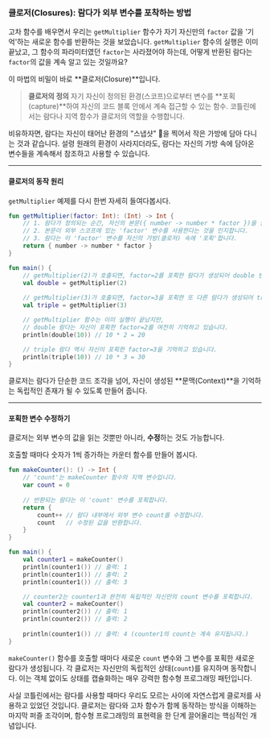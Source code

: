 ### 클로저(Closures): 람다가 외부 변수를 포착하는 방법

고차 함수를 배우면서 우리는 `getMultiplier` 함수가 자기 자신만의 `factor` 값을 '기억'하는 새로운 함수를 반환하는 것을 보았습니다. `getMultiplier` 함수의 실행은 이미 끝났고, 그 함수의 파라미터였던 `factor`는 사라졌어야 하는데, 어떻게 반환된 람다는 `factor`의 값을 계속 알고 있는 것일까요?

이 마법의 비밀이 바로 \*\*클로저(Closure)\*\*입니다.

> **클로저의 정의**
> 자기 자신이 정의된 환경(스코프)으로부터 변수를 \*\*포획(capture)\*\*하여 자신의 코드 블록 안에서 계속 접근할 수 있는 함수. 코틀린에서는 람다나 지역 함수가 클로저의 역할을 수행합니다.

비유하자면, 람다는 자신이 태어난 환경의 "스냅샷" 📸을 찍어서 작은 가방에 담아 다니는 것과 같습니다. 설령 원래의 환경이 사라지더라도, 람다는 자신의 가방 속에 담아온 변수들을 계속해서 참조하고 사용할 수 있습니다.

-----

#### 클로저의 동작 원리

`getMultiplier` 예제를 다시 한번 자세히 들여다봅시다.

```kotlin
fun getMultiplier(factor: Int): (Int) -> Int {
    // 1. 람다가 정의되는 순간, 자신의 본문({ number -> number * factor })을 살펴봅니다.
    // 2. 본문이 외부 스코프에 있는 'factor' 변수를 사용한다는 것을 인지합니다.
    // 3. 람다는 이 'factor' 변수를 자신의 가방(클로저) 속에 '포획'합니다.
    return { number -> number * factor }
}

fun main() {
    // getMultiplier(2)가 호출되면, factor=2를 포획한 람다가 생성되어 double 변수에 할당됩니다.
    val double = getMultiplier(2)
    
    // getMultiplier(3)가 호출되면, factor=3을 포획한 또 다른 람다가 생성되어 triple 변수에 할당됩니다.
    val triple = getMultiplier(3)

    // getMultiplier 함수는 이미 실행이 끝났지만,
    // double 람다는 자신이 포획한 factor=2를 여전히 기억하고 있습니다.
    println(double(10)) // 10 * 2 = 20

    // triple 람다 역시 자신이 포획한 factor=3을 기억하고 있습니다.
    println(triple(10)) // 10 * 3 = 30
}
```

클로저는 람다가 단순한 코드 조각을 넘어, 자신이 생성된 \*\*문맥(Context)\*\*을 기억하는 독립적인 존재가 될 수 있도록 만들어 줍니다.

-----

#### 포획한 변수 수정하기

클로저는 외부 변수의 값을 읽는 것뿐만 아니라, **수정**하는 것도 가능합니다.

호출할 때마다 숫자가 1씩 증가하는 카운터 함수를 만들어 봅시다.

```kotlin
fun makeCounter(): () -> Int {
    // 'count'는 makeCounter 함수의 지역 변수입니다.
    var count = 0
    
    // 반환되는 람다는 이 'count' 변수를 포획합니다.
    return {
        count++ // 람다 내부에서 외부 변수 count를 수정합니다.
        count   // 수정된 값을 반환합니다.
    }
}

fun main() {
    val counter1 = makeCounter()
    println(counter1()) // 출력: 1
    println(counter1()) // 출력: 2
    println(counter1()) // 출력: 3

    // counter2는 counter1과 완전히 독립적인 자신만의 count 변수를 포획합니다.
    val counter2 = makeCounter()
    println(counter2()) // 출력: 1
    println(counter2()) // 출력: 2
    
    println(counter1()) // 출력: 4 (counter1의 count는 계속 유지됩니다.)
}
```

`makeCounter()` 함수를 호출할 때마다 새로운 `count` 변수와 그 변수를 포획한 새로운 람다가 생성됩니다. 각 클로저는 자신만의 독립적인 상태(`count`)를 유지하며 동작합니다. 이는 객체 없이도 상태를 캡슐화하는 매우 강력한 함수형 프로그래밍 패턴입니다.

사실 코틀린에서는 람다를 사용할 때마다 우리도 모르는 사이에 자연스럽게 클로저를 사용하고 있었던 것입니다. 클로저는 람다와 고차 함수가 함께 동작하는 방식을 이해하는 마지막 퍼즐 조각이며, 함수형 프로그래밍의 표현력을 한 단계 끌어올리는 핵심적인 개념입니다.